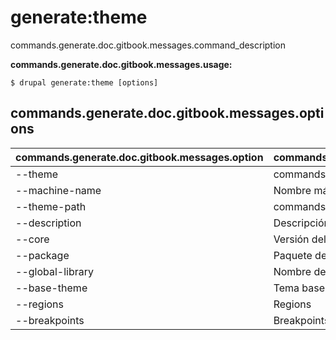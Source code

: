# generate:theme
commands.generate.doc.gitbook.messages.command_description

**commands.generate.doc.gitbook.messages.usage:**
```
$ drupal generate:theme [options] 
```

## commands.generate.doc.gitbook.messages.options
commands.generate.doc.gitbook.messages.option | commands.generate.doc.gitbook.messages.details
-------|-------------
--theme | commands.generate.theme.options.module
--machine-name | Nombre máquina (sólo minúsculas y guión bajo)
--theme-path | commands.generate.theme.options.module-path
--description | Descripción del tema
--core | Versión del core
--package | Paquete del tema
--global-library | Nombre de la librería de estilo global
--base-theme | Tema base (por ejemplo: classy, seven)
--regions | Regions
--breakpoints | Breakpoints

